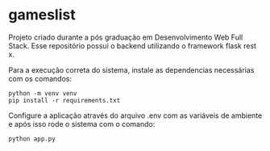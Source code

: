 # gameslist
Projeto criado durante a pós graduação em Desenvolvimento Web Full Stack. Esse repositório possui o backend utilizando o framework flask rest x.

Para a execução correta do sistema, instale as dependencias necessárias com os comandos:

```
python -m venv venv
pip install -r requirements.txt
```

Configure a aplicação através do arquivo .env com as variáveis de ambiente e após isso rode o sistema com o comando:

```
python app.py
```